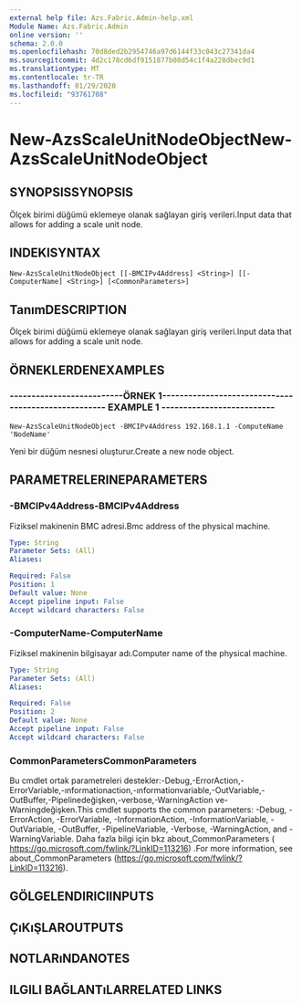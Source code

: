 ```yaml
---
external help file: Azs.Fabric.Admin-help.xml
Module Name: Azs.Fabric.Admin
online version: ''
schema: 2.0.0
ms.openlocfilehash: 70d8ded2b2954746a97d6144f33c043c27341da4
ms.sourcegitcommit: 4d2c178cd6df9151877b08d54c1f4a228dbec9d1
ms.translationtype: MT
ms.contentlocale: tr-TR
ms.lasthandoff: 01/29/2020
ms.locfileid: "93761708"
---
```

# <span data-ttu-id="a7a5d-101">New-AzsScaleUnitNodeObject</span><span class="sxs-lookup"><span data-stu-id="a7a5d-101">New-AzsScaleUnitNodeObject</span></span>

## <span data-ttu-id="a7a5d-102">SYNOPSIS</span><span class="sxs-lookup"><span data-stu-id="a7a5d-102">SYNOPSIS</span></span>
<span data-ttu-id="a7a5d-103">Ölçek birimi düğümü eklemeye olanak sağlayan giriş verileri.</span><span class="sxs-lookup"><span data-stu-id="a7a5d-103">Input data that allows for adding a scale unit node.</span></span>

## <span data-ttu-id="a7a5d-104">INDEKI</span><span class="sxs-lookup"><span data-stu-id="a7a5d-104">SYNTAX</span></span>

```
New-AzsScaleUnitNodeObject [[-BMCIPv4Address] <String>] [[-ComputerName] <String>] [<CommonParameters>]
```

## <span data-ttu-id="a7a5d-105">Tanım</span><span class="sxs-lookup"><span data-stu-id="a7a5d-105">DESCRIPTION</span></span>
<span data-ttu-id="a7a5d-106">Ölçek birimi düğümü eklemeye olanak sağlayan giriş verileri.</span><span class="sxs-lookup"><span data-stu-id="a7a5d-106">Input data that allows for adding a scale unit node.</span></span>

## <span data-ttu-id="a7a5d-107">ÖRNEKLERDEN</span><span class="sxs-lookup"><span data-stu-id="a7a5d-107">EXAMPLES</span></span>

### <span data-ttu-id="a7a5d-108">--------------------------ÖRNEK 1--------------------------</span><span class="sxs-lookup"><span data-stu-id="a7a5d-108">-------------------------- EXAMPLE 1 --------------------------</span></span>
```
New-AzsScaleUnitNodeObject -BMCIPv4Address 192.168.1.1 -ComputeName 'NodeName'
```

<span data-ttu-id="a7a5d-109">Yeni bir düğüm nesnesi oluşturur.</span><span class="sxs-lookup"><span data-stu-id="a7a5d-109">Create a new node object.</span></span>

## <span data-ttu-id="a7a5d-110">PARAMETRELERINE</span><span class="sxs-lookup"><span data-stu-id="a7a5d-110">PARAMETERS</span></span>

### <span data-ttu-id="a7a5d-111">-BMCIPv4Address</span><span class="sxs-lookup"><span data-stu-id="a7a5d-111">-BMCIPv4Address</span></span>
<span data-ttu-id="a7a5d-112">Fiziksel makinenin BMC adresi.</span><span class="sxs-lookup"><span data-stu-id="a7a5d-112">Bmc address of the physical machine.</span></span>

```yaml
Type: String
Parameter Sets: (All)
Aliases: 

Required: False
Position: 1
Default value: None
Accept pipeline input: False
Accept wildcard characters: False
```

### <span data-ttu-id="a7a5d-113">-ComputerName</span><span class="sxs-lookup"><span data-stu-id="a7a5d-113">-ComputerName</span></span>
<span data-ttu-id="a7a5d-114">Fiziksel makinenin bilgisayar adı.</span><span class="sxs-lookup"><span data-stu-id="a7a5d-114">Computer name of the physical machine.</span></span>

```yaml
Type: String
Parameter Sets: (All)
Aliases: 

Required: False
Position: 2
Default value: None
Accept pipeline input: False
Accept wildcard characters: False
```

### <span data-ttu-id="a7a5d-115">CommonParameters</span><span class="sxs-lookup"><span data-stu-id="a7a5d-115">CommonParameters</span></span>
<span data-ttu-id="a7a5d-116">Bu cmdlet ortak parametreleri destekler:-Debug,-ErrorAction,-ErrorVariable,-ınformationaction,-ınformationvariable,-OutVariable,-OutBuffer,-Pipelinedeğişken,-verbose,-WarningAction ve-Warningdeğişken.</span><span class="sxs-lookup"><span data-stu-id="a7a5d-116">This cmdlet supports the common parameters: -Debug, -ErrorAction, -ErrorVariable, -InformationAction, -InformationVariable, -OutVariable, -OutBuffer, -PipelineVariable, -Verbose, -WarningAction, and -WarningVariable.</span></span> <span data-ttu-id="a7a5d-117">Daha fazla bilgi için bkz about_CommonParameters ( https://go.microsoft.com/fwlink/?LinkID=113216) .</span><span class="sxs-lookup"><span data-stu-id="a7a5d-117">For more information, see about_CommonParameters (https://go.microsoft.com/fwlink/?LinkID=113216).</span></span>

## <span data-ttu-id="a7a5d-118">GÖLGELENDIRICI</span><span class="sxs-lookup"><span data-stu-id="a7a5d-118">INPUTS</span></span>

## <span data-ttu-id="a7a5d-119">ÇıKıŞLAR</span><span class="sxs-lookup"><span data-stu-id="a7a5d-119">OUTPUTS</span></span>

## <span data-ttu-id="a7a5d-120">NOTLARıNDA</span><span class="sxs-lookup"><span data-stu-id="a7a5d-120">NOTES</span></span>

## <span data-ttu-id="a7a5d-121">ILGILI BAĞLANTıLAR</span><span class="sxs-lookup"><span data-stu-id="a7a5d-121">RELATED LINKS</span></span>

